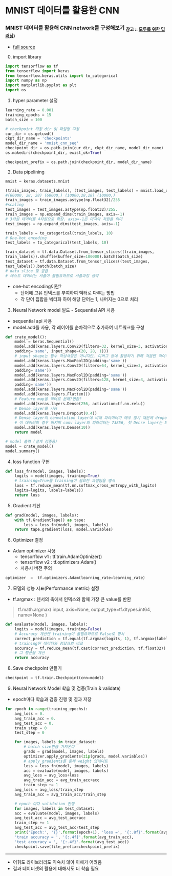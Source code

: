 # MNIST 데이터를 활용한 CNN

### MNIST 데이터를 활용해 CNN network를 구성해보기 <sub>참고 :: [모두를 위한 딥러닝](http://bit.ly/2HHrybT))</sub>
- [full source](./mnist_cnn_ex.py)

0. import library
```python
import tensorflow as tf
from tensorflow import keras
from tensorflow.keras.utils import to_categorical
import numpy as np
import matplotlib.pyplot as plt
import os
```
1. hyper parameter 설정
```python
learning_rate = 0.001
training_epochs = 15
batch_size = 100

# checkpoint 저장 dir 및 파일명 지정
cur_dir = os.getcwd()
ckpt_dir_name = 'checkpoints'
model_dir_name = 'mnist_cnn_seq'
checkpoint_dir = os.path.join(cur_dir, ckpt_dir_name, model_dir_name)
os.makedirs(checkpoint_dir, exist_ok=True)

checkpoint_prefix = os.path.join(checkpoint_dir, model_dir_name)
```
2. Data pipelining
```python
mnist = keras.datasets.mnist

(train_images, train_labels), (test_images, test_labels) = mnist.load_data()
#(60000, 28, 28) (60000,) (10000,28,28) (10000,)
train_images = train_images.astype(np.float32)/255
#scaling
test_images = test_images.astype(np.float32)/255.
train_images = np.expand_dims(train_images, axis=-1)
# 3차원 데이터를 4차원으로 확장. axis=-1은 마지막 차원을 의미
test_images = np.expand_dims(test_images, axis=-1)

train_labels = to_categorical(train_labels, 10)
# One-hot encoding
test_labels = to_categorical(test_labels, 10)

train_dataset = tf.data.Dataset.from_tensor_slices((train_images,
train_labels)).shuffle(buffer_size=100000).batch(batch_size)
test_dataset = tf.data.Dataset.from_tensor_slices((test_images,
test_labels)).batch(batch_size)
# data slice 및 공급
# 테스트 데이터는 셔플이 불필요하므로 셔플과정 생략
```
- one-hot encoding이란?
	-	 단어에 고유 인덱스를 부여하여 벡터로 다루는 방법
	-  각 단어 집합을 벡터화 하여 해당 단어는 1, 나머지는 0으로 처리
3. Neural Network model 빌드 - Sequential API 사용
- sequential api 사용
- model.add를 사용, 각 레이어를 순차적으로 추가하여 네트워크를 구성
```python
def crate_model():
	model = keras.Sequential()
	model.add(keras.layers.Conv2D(filters=32, kernel_size=3, activation=tf.nn.relu,
	padding='same', input_shape=(28, 28, 1)))
	# input shape는 필수 작성사항은 아니지만, 디버그 등에 활용하기 위해 처음엔 적어주는 것이 좋다
	model.add(keras.layers.MaxPool2D(padding='same'))
	model.add(keras.layers.Conv2D(filters=64, kernel_size=3, activation=tf.nn.relu,
	padding='same'))
	model.add(keras.layers.MaxPool2D(padding='same'))
	model.add(keras.layers.Conv2D(filters=128, kernel_size=3, activation=tf.nn.relu,
	padding='same'))
	model.add(keras.layers.MaxPool2D(padding='same'))
	model.add(keras.layers.Flatten())
	# Feature map을 벡터로 분해?변환?
	model.add(keras.layers.Dense(256, activation=tf.nn.relu))
	# Dense layer를 사용
	model.add(keras.layers.Dropout(0.4))
	# Dense layer의 convolution layer에 비해 파라미터가 매우 많기 때문에 dropout 적용
	# 이 데이터의 경우 마지막 conv layer의 파라미터는 73856, 첫 Dense layer는 524544개가 발생
	model.add(keras.layers.Dense(10))
	return model

# model 출력 (설계 검증용)
model = crate_model()
model.summary()
```
4. loss function 구현
```python
def loss_fn(model, images, labels):
	logits = model(images, training=True)
	# training=True를 training이 필요한 과정임을 명시
	loss = tf.reduce_mean(tf.nn.softmax_cross_entropy_with_logits(
	logits=logits, labels=labels))
	return loss
```
5. Gradient 계산
```python
def grad(model, images, labels):
	with tf.GradientTape() as tape:
		loss = loss_fn(model, images, labels)
	return tape.gradient(loss, model.variables)
```
6. Optimizer 결정
- Adam optimizer 사용
	- tensorflow v1 : tf.train.AdamOptinizer()
	- tensorflow v2 : tf.optimizers.Adam()
	- 사용시 버전 주의
```python
optimizer  =  tf.optimizers.Adam(learning_rate=learning_rate)
```
7. 모델의 성능 지표(Performance metric) 설정
- tf.argmax : 텐서의 축에서 인덱스와 함께 가장 큰 value를 반환
>tf.math.argmax( 
   input, axis=None, output_type=tf.dtypes.int64, name=None
   )
```python
def evaluate(model, images, labels):
	logits = model(images, training=False)
	# Accuracy 계산엔 training이 불필요하므로 False로 명시
	correct_prediction = tf.equal(tf.argmax(logits, 1), tf.argmax(labels, 1))
	# training된 데이터와 정답과의 비교
	accuracy = tf.reduce_mean(tf.cast(correct_prediction, tf.float32))
	# 그 평균을 계산
	return accuracy
```
8.  Save checkpoint 만들기
```python
checkpoint = tf.train.Checkpoint(cnn=model)
```
9.  Neural Network Model 학습 및 검증(Train & validate)
- epoch마다 학습과 검증 진행 및 결과 저장
```python
for epoch in range(training_epochs):
	avg_loss = 0.
	avg_train_acc = 0.
	avg_test_acc = 0.
	train_step = 0
	test_step = 0

	for images, labels in train_dataset:
		# batch size만큼 가져온다
		grads = grad(model, images, labels)
		optimizer.apply_gradients(zip(grads, model.variables))
		# apply_gradients를 통해 weight 업데이트
		loss = loss_fn(model, images, labels)
		acc = evaluate(model, images, labels)
		avg_loss = avg_loss+loss
		avg_train_acc = avg_train_acc+acc
		train_step += 1
	avg_loss = avg_loss/train_step
	avg_train_acc = avg_train_acc/train_step

	# epoch 마다 validation 진행
	for images, labels in test_dataset:
	acc = evaluate(model, images, labels)
	avg_test_acc = avg_test_acc+acc
	train_step += 1
	avg_test_acc = avg_test_acc/test_step
	print('Epoch:', '{}'.format(epoch+1), 'loss =', '{:.8f}'.format(avg_loss),
	'train accuracy = ', '{:.4f}'.format(avg_train_acc),
	'test accuracy = ', '{:.4f}'.format(avg_test_acc))
	checkpoint.save(file_prefix=checkpoint_prefix)
```
---
- 어휘도 라이브러리도 익숙치 않아 이해가 어려움
- 결과 데이터셋의 활용에 대해서도 더 학습 필요

